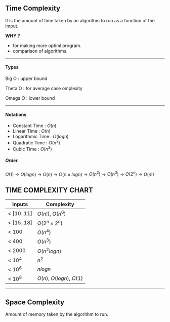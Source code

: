 ## Time Complexity

It is the amount of time taken by an algorithm to run as a function of the imput.

**WHY ?**

- for making more optiml program.
- comparison of algorithms.

***

#### Types

Big O : upper bound

Theta O : for average case omplexity

Omega O : lower bound

***

#### Notations

- Constant Time : $O(n)$
- Linear Time : $O(n)$
- Logarithmic Time : $O(log n)$
- Quadratic Time : $O(n^2)$
- Cubic Time : $O(n^3)$

##### Order

$O(1)$ -> $O(log n)$ -> $O(n)$ -> $O(n \times log n)$ -> $O(n ^ 2)$ -> $O(n ^ 3)$ -> $O(2 ^ n)$ -> $O(n!)$

## TIME COMPLEXITY CHART

| Inputs         | Complexity                 |
| -------------- | -------------------------- |
| < $[10 .. 11]$ | $O(n!)$, $O(n ^ 6)$        |
| < $[15 .. 18]$ | $O(2 ^ n \times 2 ^ n)$    |
| < $100$        | $O(n ^ 4)$                 |
| < $400$        | $O(n ^ 3)$                 |
| < $2000$       | $O(n ^ 2 log n)$           |
| < $10 ^ 4$     | $n ^ 2$                    |
| < $10 ^ 6$     | $n log n$                  |
| < $10 ^ 8$     | $O(n)$, $O(log n)$, $O(1)$ |

***

## Space Complexity

Amount of memory taken by the algorithm to run.